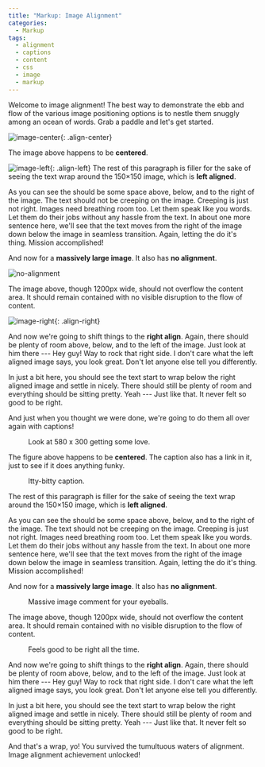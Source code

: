 ```yaml
---
title: "Markup: Image Alignment"
categories:
  - Markup
tags:
  - alignment
  - captions
  - content
  - css
  - image
  - markup
---
```


Welcome to image alignment! The best way to demonstrate the ebb and flow of the various image positioning options is to nestle them snuggly among an ocean of words. Grab a paddle and let's get started.

![image-center](http://wpthemetestdata.files.wordpress.com/2013/03/image-alignment-580x300.jpg){: .align-center}

The image above happens to be **centered**.

![image-left](http://wpthemetestdata.files.wordpress.com/2013/03/image-alignment-150x150.jpg){: .align-left} The rest of this paragraph is filler for the sake of seeing the text wrap around the 150×150 image, which is **left aligned**.

As you can see the should be some space above, below, and to the right of the image. The text should not be creeping on the image. Creeping is just not right. Images need breathing room too. Let them speak like you words. Let them do their jobs without any hassle from the text. In about one more sentence here, we'll see that the text moves from the right of the image down below the image in seamless transition. Again, letting the do it's thing. Mission accomplished!

And now for a **massively large image**. It also has **no alignment**.

![no-alignment](http://wpthemetestdata.files.wordpress.com/2013/03/image-alignment-1200x4002.jpg)

The image above, though 1200px wide, should not overflow the content area. It should remain contained with no visible disruption to the flow of content.

![image-right](http://wpthemetestdata.files.wordpress.com/2013/03/image-alignment-300x200.jpg){: .align-right}

And now we're going to shift things to the **right align**. Again, there should be plenty of room above, below, and to the left of the image. Just look at him there --- Hey guy! Way to rock that right side. I don't care what the left aligned image says, you look great. Don't let anyone else tell you differently.

In just a bit here, you should see the text start to wrap below the right aligned image and settle in nicely. There should still be plenty of room and everything should be sitting pretty. Yeah --- Just like that. It never felt so good to be right.

And just when you thought we were done, we're going to do them all over again with captions!

<figure class="align-center">
  <img src="http://wpthemetestdata.files.wordpress.com/2013/03/image-alignment-580x300.jpg" alt="">
  <figcaption>Look at 580 x 300 getting some love.</figcaption>
</figure> 

The figure above happens to be **centered**. The caption also has a link in it, just to see if it does anything funky.

<figure style="width: 150px" class="align-left">
  <img src="http://wpthemetestdata.files.wordpress.com/2013/03/image-alignment-150x150.jpg" alt="">
  <figcaption>Itty-bitty caption.</figcaption>
</figure> 

The rest of this paragraph is filler for the sake of seeing the text wrap around the 150×150 image, which is **left aligned**.

As you can see the should be some space above, below, and to the right of the image. The text should not be creeping on the image. Creeping is just not right. Images need breathing room too. Let them speak like you words. Let them do their jobs without any hassle from the text. In about one more sentence here, we'll see that the text moves from the right of the image down below the image in seamless transition. Again, letting the do it's thing. Mission accomplished!

And now for a **massively large image**. It also has **no alignment**.

<figure style="width: 1200px">
  <img src="http://wpthemetestdata.files.wordpress.com/2013/03/image-alignment-1200x4002.jpg" alt="">
  <figcaption>Massive image comment for your eyeballs.</figcaption>
</figure> 

The image above, though 1200px wide, should not overflow the content area. It should remain contained with no visible disruption to the flow of content.

<figure style="width: 300px" class="align-right">
  <img src="http://wpthemetestdata.files.wordpress.com/2013/03/image-alignment-300x200.jpg" alt="">
  <figcaption>Feels good to be right all the time.</figcaption>
</figure> 

And now we're going to shift things to the **right align**. Again, there should be plenty of room above, below, and to the left of the image. Just look at him there --- Hey guy! Way to rock that right side. I don't care what the left aligned image says, you look great. Don't let anyone else tell you differently.

In just a bit here, you should see the text start to wrap below the right aligned image and settle in nicely. There should still be plenty of room and everything should be sitting pretty. Yeah --- Just like that. It never felt so good to be right.

And that's a wrap, yo! You survived the tumultuous waters of alignment. Image alignment achievement unlocked!
